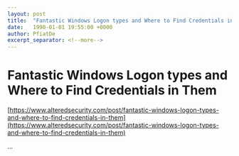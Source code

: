```yaml
---
layout: post
title:  "Fantastic Windows Logon types and Where to Find Credentials in Them"
date:   1990-01-01 19:55:00 +0000
author: PfiatDe
excerpt_separator: <!--more-->
---
```


# Fantastic Windows Logon types and Where to Find Credentials in Them

[https://www.alteredsecurity.com/post/fantastic-windows-logon-types-and-where-to-find-credentials-in-them](https://www.alteredsecurity.com/post/fantastic-windows-logon-types-and-where-to-find-credentials-in-them)

...
<!--more-->
